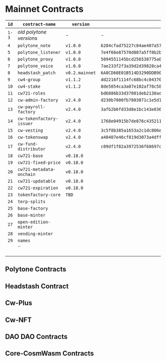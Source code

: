 # Mainnet Contracts

| `id` |  `contract-name`     | `version`  |  `hash`  | `description`  |
|--------|------|---|---|---|
|    `1-3`    |  *old polytone versions*    | -  |  - | -  |
|    `4`    |   `polytone_note`   | `v1.0.0`  | `6284cfad75227c84ae407a57072bd7c3a599b31dd6c67d0a5e0a72fa9447a33f`  |   |
|    `5`    |   `polytone_listener`   |  `v1.0.0` |  `7e4f66e87570d887a5ff8b2b1dcb5c5e254abeadef11a9f1ed517d90fa015481` |   |
|    `6`    |   `polytone_proxy`   | `v1.0.0`  | `5094551145bcd256538775a0611ce9e88f8d7a182a06f082f901ffed9184bb5a`  |   |
|    `7`    |   `polytone_voice`   | `v1.0.0`  | `7ae233f2f3a39d2d39828ca47e981a38a073435551646f8f6320c0fbb23e8c96`  |   |
|    `8`    | `headstash_patch` | `v0.2.mainnet`  | `6A8CD60E01B514D3290DDB906F5940362EF3B593C839CBAB8F07C5E6A3D8EBA6`  |   |
|    `9`    |    `cw4-group`  |  `v1.1.2` |  `dd2216f1114fc68bc4c043701b02e55ce3e5598cdeb616985388215a400db277` |   |
|   `10`    |   `cw4-stake`   |  `v1.1.2` | `8de5054ca3a07e102af78c58031e72c13087ce520521414eaed1b388948a68c6`  |   |
|   `11`    |      `cw721-roles`   |   |  `bd6886b33d37801deb2130ad78db3e48a7a592dd265600d459888ffaf49cd128` |   |
|   `12`    |  `cw-admin-factory`    | `v2.4.0`  |  `d238b7000fb7803871c1e5d1d5143388386fd5ebcfe941572422970849ca3328` |   |
|   `13`    |   `cw-payroll-factory`   | `v2.4.0`  | `3afb2b6fd33d8e1bc143e03677cc45b5c4ff62c4e045a24582e580b030cb9c83`  |   |
|   `14`    |   `cw-tokenfactory-issuer`   | `v2.4.0`  | `1768e04915b7de876c4352112c1b19bdf1a6f8590cf61626113aae521ba66ee1`  |   |
|   `15`    |  `cw-vesting`    |  `v2.4.0` |  `3c5f8b385a1653a2c1dc806e4fdddb81c25bc53466f49c1d22f7880d08fd0d93` |   |
|   `16`    |  `cw-tokenswap`    |  `v2.4.0` |  `a48407e46cf819d3073a4dff1c013fb008da49da1327ffffbb1d79ca89806520` |   |
|   `17`    |  `cw-fund-distributor`    | `v2.4.0`  |  `c09df1f82a3972536f68697c86f6c3facc3b810b862fd43f8045379008aba0d8` |   |
|   `18`    |  `cw721-base`    | `v0.18.0`  |   |   |
|   `19`    |   `cw721-fixed-price`   | `v0.18.0`  |   |   |
|   `20`    |      `cw721-metadata-onchain`   | `v0.18.0`  |   |   |
|   `21`    |      `cw721-updatable`   | `v0.18.0`  |   |   |
|   `22`    |   `cw721-expiration`   |  `v0.18.0` |   |   |
|   `23`    |   `tokenfactory-core`   | `TBD`  |   |   |
|   `24`    |  `terp-splits`    |   |   |   |
|   `25`    |  `base-factory`    |   |   |   |
|   `26`    |  `base-minter`    |   |   |   |
|   `27`    |   `open-edition-minter`   |   |   |   |
|   `28`    |   `vending-minter`   |   |   |   |
|   `29`    |    `names`  |   |   |   |
|       |   ``   |   |   |   |
|       |      |   |   |   |
|       |      |   |   |   |

## Polytone Contracts

## Headstash Contract

## Cw-Plus

## Cw-NFT

## DAO DAO Contracts

## Core-CosmWasm Contracts
